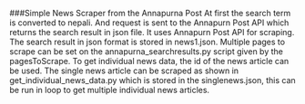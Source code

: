 ###Simple News Scraper from the Annapurna Post
At first the search term is converted to nepali. And request is sent to the Annapurn Post API which returns the search result in json file.
It uses Annapurn Post API for scraping.
The search result in json format is stored in news1.json. Multiple pages to scrape can be set on the annapurna_searchresults.py script
given by the pagesToScrape.
To get individual news data, the id of the news article can be used. The single news article can be scraped as shown in get_individual_news_data.py which is stored in the singlenews.json, this can be run in loop to get multiple individual news articles.
